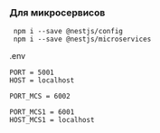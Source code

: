 ### Для микросервисов 

```
 npm i --save @nestjs/config
 npm i --save @nestjs/microservices
```

.env
```
PORT = 5001
HOST = localhost

PORT_MCS = 6002

PORT_MCS1 = 6001
HOST_MCS1 = localhost
```